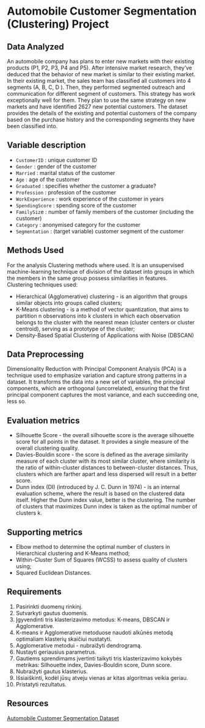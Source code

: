 # Automobile Customer Segmentation (Clustering) Project
## Data Analyzed
An automobile company has plans to enter new markets with their existing products (P1, P2, P3, P4 and P5). 
After intensive market research, they’ve deduced that the behavior of new market is similar to their existing market.
In their existing market, the sales team has classified all customers into 4 segments (A, B, C, D ). Then, they 
performed segmented outreach and communication for different segment of customers. This strategy has work 
exceptionally well for them. They plan to use the same strategy on new markets and have identified 2627 new potential 
customers.
The dataset provides the details of the existing and potential customers of the company based on the purchase 
history and the corresponding segments they have been classified into.
## Variable description
- `CustomerID` : unique customer ID
- `Gender` : gender of the customer
- `Married` : marital status of the customer
- `Age` : age of the customer
- `Graduated` : specifies whether the customer a graduate?
- `Profession` : profession of the customer
- `WorkExperience` : work experience of the customer in years
- `SpendingScore` : spending score of the customer
- `FamilySiz`e : number of family members of the customer (including the customer)
- `Category` : anonymised category for the customer
- `Segmentation` : (target variable) customer segment of the customer
## Methods Used
For the analysis Clustering methods where used. It is an unsupervised machine-learning technique of division of the 
dataset into groups in which the members in the same group possess similarities in features. \
Clustering techniques used:
- Hierarchical (Agglomerative) clustering - is an algorithm that groups similar objects into groups called clusters;
- K-Means clustering - is a method of vector quantization, that aims to partition n observations into 
k clusters in which each observation belongs to the cluster with the nearest mean (cluster centers 
or cluster centroid), serving as a prototype of the cluster; 
- Density-Based Spatial Clustering of Applications with Noise (DBSCAN)
## Data Preprocessing
Dimensionality Reduction with Principal Component Analysis (PCA) is a technique used to emphasize variation and capture 
strong patterns in a dataset. It transforms the data into a new set of variables, the principal components, which are 
orthogonal (uncorrelated), ensuring that the first principal component captures the most variance, and each succeeding 
one, less so.
## Evaluation metrics
- Silhouette Score - the overall silhouette score is the average silhouette score for all points in the dataset. It 
provides a single measure of the overall clustering quality.
- Davies-Bouldin score - the score is defined as the average similarity measure of each cluster with its most similar 
cluster, where similarity is the ratio of within-cluster distances to between-cluster distances. Thus, clusters which 
are farther apart and less dispersed will result in a better score.
- Dunn index (DI) (introduced by J. C. Dunn in 1974) - is an internal evaluation scheme, where the result is based 
on the clustered data itself. Higher the Dunn index value, better is the clustering. The number of clusters that 
maximizes Dunn index is taken as the optimal number of clusters k.
## Supporting metrics
- Elbow method to determine the optimal number of clusters in Hierarchical clustering and K-Means method;
- Within-Cluster Sum of Squares (WCSS) to assess quality of clusters using;
- Squared Euclidean Distances.
## Requirements
1. Pasirinkti duomenų rinkinį.
2. Sutvarkyti gautus duomenis.
3. Įgyvendinti tris klasterizavimo metodus: K-means, DBSCAN ir Agglomerative.
4. K-means ir Agglomerative metoduose naudoti alkūnės metodą optimaliam klasterių skaičiui nustatyti.
5. Agglomerative metodui - nubraižyti dendrogramą.
6. Nustayti geriausius parametrus.
7. Gautiems sprendimams įvertinti taikyti tris klasterizavimo kokybės metrikas: Silhouette index, Davies-Bouldin score, Dunn score.
8. Nubraižyti gautus klasterius.
9. Išsiaiškinti, kodėl jūsų atveju vienas ar kitas algoritmas veikia geriau.
10. Pristatyti rezultatus.
## Resources
[Automobile Customer Segmentation Dataset](https://www.kaggle.com/datasets/akashdeepkuila/automobile-customer)

